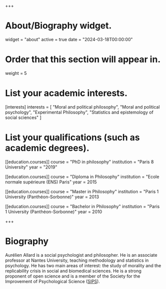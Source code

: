 +++
# About/Biography widget.
widget = "about"
active = true
date = "2024-03-18T00:00:00"

# Order that this section will appear in.
weight = 5

# List your academic interests.
[interests]
  interests = [
    "Moral and political philosophy",
    "Moral and political psychology",
    "Experimental Philosophy",
    "Statistics and epistemology of social sciences"
  ]

# List your qualifications (such as academic degrees).
[[education.courses]]
  course = "PhD in philosophy"
  institution = "Paris 8 University"
  year = "2019"

[[education.courses]]
  course = "Diploma in Philosophy"
  institution = "Ecole normale supérieure (ENS) Paris"
  year = 2015

[[education.courses]]
  course = "Master in Philosophy"
  institution = "Paris 1 University (Panthéon-Sorbonne)"
  year = 2013

[[education.courses]]
  course = "Bachelor in Philosophy"
  institution = "Paris 1 University (Panthéon-Sorbonne)"
  year = 2010
 
+++

# Biography

Aurélien Allard is a social psychologist and philosopher. He is an associate professor at Nantes University, teaching methodology and statistics in psychology. He has two main areas of interest: the study of morality and the replicability crisis in social and biomedical sciences. He is a strong proponent of open science and is a member of the Society for the Improvement of Psychological Science ([SIPS](https://improvingpsych.org/)).

